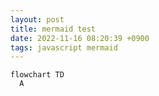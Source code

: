 ```yaml
---
layout: post
title: mermaid test
date: 2022-11-16 08:20:39 +0900
tags: javascript mermaid
---
```


``` mermaid
flowchart TD
  A
```
